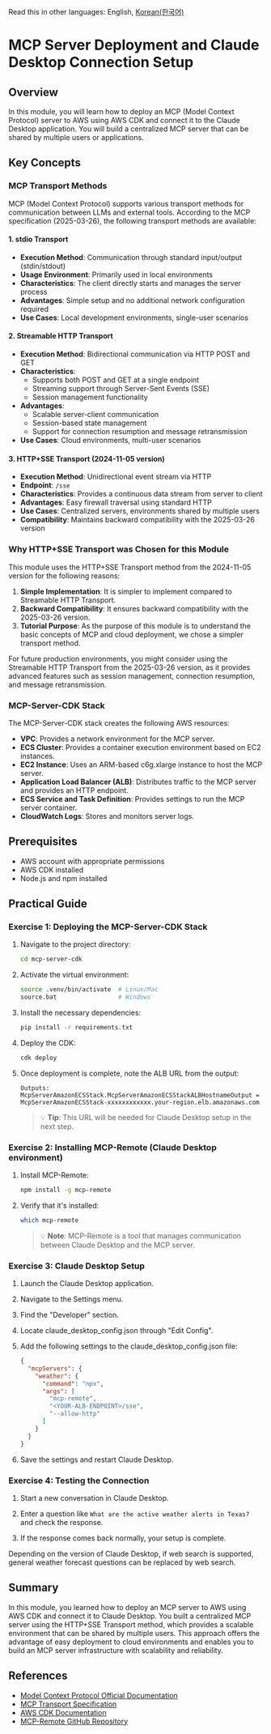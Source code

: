 Read this in other languages: English, [Korean(한국어)](./README.kr.md)

# MCP Server Deployment and Claude Desktop Connection Setup

## Overview
In this module, you will learn how to deploy an MCP (Model Context Protocol) server to AWS using AWS CDK and connect it to the Claude Desktop application. You will build a centralized MCP server that can be shared by multiple users or applications.

## Key Concepts

### MCP Transport Methods
MCP (Model Context Protocol) supports various transport methods for communication between LLMs and external tools. According to the MCP specification (2025-03-26), the following transport methods are available:

#### 1. stdio Transport
- **Execution Method**: Communication through standard input/output (stdin/stdout)
- **Usage Environment**: Primarily used in local environments
- **Characteristics**: The client directly starts and manages the server process
- **Advantages**: Simple setup and no additional network configuration required
- **Use Cases**: Local development environments, single-user scenarios

#### 2. Streamable HTTP Transport
- **Execution Method**: Bidirectional communication via HTTP POST and GET
- **Characteristics**:
  - Supports both POST and GET at a single endpoint
  - Streaming support through Server-Sent Events (SSE)
  - Session management functionality
- **Advantages**:
  - Scalable server-client communication
  - Session-based state management
  - Support for connection resumption and message retransmission
- **Use Cases**: Cloud environments, multi-user scenarios

#### 3. HTTP+SSE Transport (2024-11-05 version)
- **Execution Method**: Unidirectional event stream via HTTP
- **Endpoint**: `/sse`
- **Characteristics**: Provides a continuous data stream from server to client
- **Advantages**: Easy firewall traversal using standard HTTP
- **Use Cases**: Centralized servers, environments shared by multiple users
- **Compatibility**: Maintains backward compatibility with the 2025-03-26 version

### Why HTTP+SSE Transport was Chosen for this Module

This module uses the HTTP+SSE Transport method from the 2024-11-05 version for the following reasons:

1. **Simple Implementation**: It is simpler to implement compared to Streamable HTTP Transport.
2. **Backward Compatibility**: It ensures backward compatibility with the 2025-03-26 version.
3. **Tutorial Purpose**: As the purpose of this module is to understand the basic concepts of MCP and cloud deployment, we chose a simpler transport method.

For future production environments, you might consider using the Streamable HTTP Transport from the 2025-03-26 version, as it provides advanced features such as session management, connection resumption, and message retransmission.

### MCP-Server-CDK Stack

The MCP-Server-CDK stack creates the following AWS resources:

- **VPC**: Provides a network environment for the MCP server.
- **ECS Cluster**: Provides a container execution environment based on EC2 instances.
- **EC2 Instance**: Uses an ARM-based c6g.xlarge instance to host the MCP server.
- **Application Load Balancer (ALB)**: Distributes traffic to the MCP server and provides an HTTP endpoint.
- **ECS Service and Task Definition**: Provides settings to run the MCP server container.
- **CloudWatch Logs**: Stores and monitors server logs.

## Prerequisites

- AWS account with appropriate permissions
- AWS CDK installed
- Node.js and npm installed

## Practical Guide

### Exercise 1: Deploying the MCP-Server-CDK Stack

1. Navigate to the project directory:
   ```bash
   cd mcp-server-cdk
   ```

2. Activate the virtual environment:
   ```bash
   source .venv/bin/activate  # Linux/Mac
   source.bat                 # Windows
   ```

3. Install the necessary dependencies:
   ```bash
   pip install -r requirements.txt
   ```

4. Deploy the CDK:
   ```bash
   cdk deploy
   ```

5. Once deployment is complete, note the ALB URL from the output:
   ```
   Outputs:
   McpServerAmazonECSStack.McpServerAmazonECSStackALBHostnameOutput = McpServerAmazonECSStack-xxxxxxxxxxxx.your-region.elb.amazonaws.com
   ```
   > 💡 **Tip**: This URL will be needed for Claude Desktop setup in the next step.

### Exercise 2: Installing MCP-Remote (Claude Desktop environment)

1. Install MCP-Remote:
   ```bash
   npm install -g mcp-remote
   ```

2. Verify that it's installed:
   ```bash
   which mcp-remote
   ```
   > 💡 **Note**: MCP-Remote is a tool that manages communication between Claude Desktop and the MCP server.

### Exercise 3: Claude Desktop Setup

1. Launch the Claude Desktop application.

2. Navigate to the Settings menu.

3. Find the "Developer" section.

4. Locate claude_desktop_config.json through "Edit Config".

5. Add the following settings to the claude_desktop_config.json file:
   ```json
   {
     "mcpServers": {
       "weather": {
         "command": "npx",
         "args": [
           "mcp-remote",
           "<YOUR-ALB-ENDPOINT>/sse",
           "--allow-http"
         ]
       }
     }
   }
   ```

6. Save the settings and restart Claude Desktop.

### Exercise 4: Testing the Connection

1. Start a new conversation in Claude Desktop.

2. Enter a question like `What are the active weather alerts in Texas?` and check the response.

3. If the response comes back normally, your setup is complete.

Depending on the version of Claude Desktop, if web search is supported, general weather forecast questions can be replaced by web search.

## Summary
In this module, you learned how to deploy an MCP server to AWS using AWS CDK and connect it to Claude Desktop. You built a centralized MCP server using the HTTP+SSE Transport method, which provides a scalable environment that can be shared by multiple users. This approach offers the advantage of easy deployment to cloud environments and enables you to build an MCP server infrastructure with scalability and reliability.

## References
- [Model Context Protocol Official Documentation](https://modelcontextprotocol.io/)
- [MCP Transport Specification](https://modelcontextprotocol.io/specification/2025-03-26/basic/transports)
- [AWS CDK Documentation](https://docs.aws.amazon.com/cdk/latest/guide/home.html)
- [MCP-Remote GitHub Repository](https://github.com/anthropic-labs/mcp-remote)
